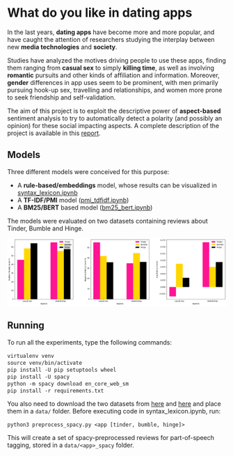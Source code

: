 # __What do you like in dating apps__

In the last years, __dating apps__ have become more and more popular, and have
caught the attention of researchers studying the interplay between new __media technologies__ and __society__. 

Studies have analyzed the motives driving people to use these apps, finding them ranging from __casual sex__ to simply __killing time__, as well as involving __romantic__ pursuits and other kinds of affiliation and information.  Moreover, __gender__ differences in app uses seem to be prominent, with men primarily pursuing hook-up sex, travelling and relationships, and women more prone to seek friendship and self-validation. 

The aim of this project is to exploit the descriptive power of __aspect-based__ sentiment analysis to try to automatically detect a polarity (and possibly an opinion) for these social impacting aspects. A complete description of the project is available in this [report](https://github.com/aleceress/datingapp_sentiment/blob/master/report.pdf).

## __Models__

Three different models were conceived for this purpose:

- A __rule-based/embeddings__ model, whose results can be visualized in [syntax_lexicon.ipynb](https://github.com/aleceress/datingapp_sentiment/blob/master/syntax_lexicon.ipynb)
- A __TF-IDF/PMI__ model ([pmi_tdfidf.ipynb](https://github.com/aleceress/datingapp_sentiment/blob/master/pmi_tfidf.ipynb))
- A __BM25/BERT__ based model ([bm25_bert.ipynb](https://github.com/aleceress/datingapp_sentiment/blob/master/bm25_bert.ipynb))

The models were evaluated on two datasets containing reviews about Tinder, Bumble and Hinge.

![alt text](img/casual_sex_relationship.png)


## __Running__

To run all the experiments, type the following commands:
```
virtualenv venv 
source venv/bin/activate
pip install -U pip setuptools wheel
pip install -U spacy
python -m spacy download en_core_web_sm
pip install -r requirements.txt
```

You also need to download the two datasets from [here](https://www.kaggle.com/datasets/shivkumarganesh/tinder-google-play-store-review) and [here](https://www.kaggle.com/datasets/sidharthkriplani/datingappreviews) and place them in a `data/` folder. Before executing code in syntax_lexicon.ipynb, run:

```
python3 preprocess_spacy.py <app [tinder, bumble, hinge]>
```

This will create a set of spacy-preprocessed reviews for part-of-speech tagging, stored in a `data/<app>_spacy` folder.